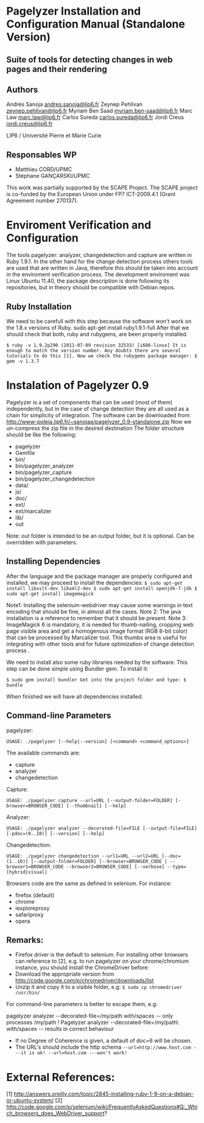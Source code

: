 Pagelyzer Installation and Configuration Manual (Standalone Version)
====================================================================

Suite of tools for detecting changes in web pages and their rendering
---------------------------------------------------------------------

Authors
-------
Andrés Sanoja <andres.sanoja@lip6.fr>
Zeynep Pehlivan <zeynep.pehlivan@lip6.fr>
Myriam Ben Saad <myriam.ben-saad@lip6.fr>
Marc Law <marc.law@lip6.fr>
Carlos Sureda <carlos.sureda@lip6.fr>
Jordi Creus <jordi.creus@lip6.fr>

LIP6 / Université Pierre et Marie Curie

Responsables WP
---------------

* Matthieu CORD/UPMC
* Stéphane GANÇARSKI/UPMC

This work was partially supported by the SCAPE Project. The SCAPE project is co-funded
by the European Union under FP7 ICT-2009.4.1 (Grant Agreement number 270137).

# Enviroment Verification and Configuration
The tools pagelyzer: analyzer, changedetection and capture are written in Ruby 1.9.1. In the other
hand for the change detection process others tools are used that are written in Java, therefore this
should be taken into account in the enviroment verification process. The development enviroment
was Linux Ubuntu 11.40, the package description is done following its repositories, but in theory
should be compatible with Debian repos.

## Ruby Installation
We need to be carefull with this step because the software won't work on the 1.8.x versions of Ruby.
sudo apt-get install ruby1.9.1-full
After that we should check that both, ruby and rubygems, are been properly installed.

`$ ruby -v
1.9.2p290 (2011-07-09 revision 32533) [i686-linux]
It is enough to match the version number. Any doubts there are several tutorials to do this [1]. Now
we check the rubygems package manager:
$ gem -v
1.3.7`

# Instalation of Pagelyzer 0.9
Pagelyzer is a set of components that can be used (most of them) independently, but in the case of
change detection they are all used as a chain for simplicity of integration.
The software can be downloaded from:
http://www-poleia.lip6.fr/~sanojaa/pagelyzer_0.9-standalone.zip
Now we un-compress the zip file in the desired destination
The folder structure should be like the following:

* pagelyzer
* Gemfile
* bin/
* bin/pagelyzer_analyzer
* bin/pagelyzer_capture
* bin/pagelyzer_changedetection
* data/
* js/
* doc/
* ext/
* ext/marcalizer
* lib/
* out 

Note: out folder is intended to be an output folder, but it is optional. Can be overridden with
parameters.

## Installing Dependencies
After the language and the package manager are properly configured and installed, we may proceed
to install the dependencies:
`$ sudo apt-get install libxslt-dev libxml2-dev
$ sudo apt-get install openjdk-7-jdk
$ sudo apt-get install imagemagick`

Note1: Installing the selenium-webdriver may cause some warnings in text encoding that should be
fine, in almost all the cases.
Note 2: The java installation is a reference to remember that it should be present.
Note 3: ImageMagick 6 is mandatory, it is needed for thumb-nailing, cropping web page visible area and get a homogenous 
image format (RGB 8-bit color) that can be processed by Marcalizer tool. This thumbs area is useful for integrating with 
other tools and for future optimization of change detection process .

We need to install also some ruby libraries needed by the software. This step can be done simple
using Bundler gem. To install it:

`$ sudo gem install bundler
Get into the project folder and type:
$ bundle` 

When finished we will have all dependencies installed.

## Command-line Parameters

pagelyzer:

`USAGE: ./pagelyzer [--help|--version] [<command> <command_options>]`

The available commands are:
* capture
* analyzer
* changedetection

Capture:

`USAGE: ./pagelyzer capture --url=URL [--output-folder=FOLDER] [-browser=BROWSER_CODE] [--thumbnail] [--help]`

Analyzer:

`USAGE: ./pagelyzer analyzer --decorated-file=FILE [--output-file=FILE] [-pdoc=(0..10)] [--version] [--help]`

Changedetection:

`USAGE: ./pagelyzer changedetection --url1=URL --url2=URL [--doc=(1..10)] [--output-folder=FOLDER] [--browser=BROWSER_CODE | --browser1=BROWSER_CODE --browser2=BROWSER_CODE] [--verbose] --type=[hybrid|visual]`

Browsers code are the same as defined in selenium. For instance:
* firefox (default)
* chrome
* iexploreproxy
* safariproxy
* opera

## Remarks:
* Firefox driver is the default to selenium. For installing other browsers can reference to [2],
e.g. to run pagelyzer on your chrome/chromium instance, you should install the ChromeDriver before:
* Download the appropriate version from http://code.google.com/p/chromedriver/downloads/list 
* Unzip it and copy it to a visible folder, e.g:
  `$ sudo cp chromedriver /usr/bin/`

For command-line parameters is better to escape them, e.g:

pagelyzer analyzer --decorated-file=/my/path with/spaces -- only processes /my/path !
Pagelyzer analyzer --decorated-file=/my/path\ with/spaces -- results in correct behaviour

* If no Degree of Coherence is given, a default of doc=6 will be chosen.
* The URL's should include the http schema
`--url=http://www.host.com ---it is ok!
 --url=host.com ---won't work!`

# External References:
[1] http://answers.oreilly.com/topic/2845-installing-ruby-1-9-on-a-debian-or-ubuntu-system/
[2] http://code.google.com/p/selenium/wiki/FrequentlyAskedQuestions#Q:_Which_browsers_does_WebDriver_support?
